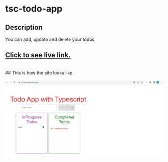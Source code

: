 # tsc-todo-app
## Description
You can add, update and delete your todos.
<br/>
## [Click to see live link.](https://tsc-todo-app.vercel.app/)
<br/>
## This is how the site looks like.

![./tsc-todo.gif](./tsc-todo.gif)

